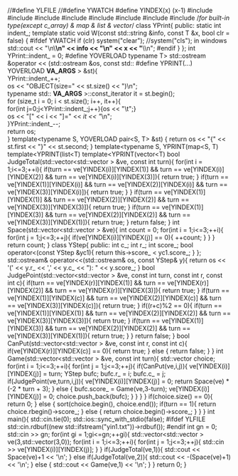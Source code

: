 //#define YLFILE
//#define YWATCH
#define YINDEX(x) (x-1)
#include <iostream>
#include <iomanip>
#include <vector>
#include <fstream>
#include <list>
#include <map>
#include <string>
#include <algorithm>
/*for built-in type(except c_array) & map & list & vector*/
class YPrint{
public:
    static int indent_;
    template<typename T> static void W(const std::string &info, const T &x, bool clr = false) {
        #ifdef YWATCH
        if (clr) system("clear"); //system("cls"); in windows
        std::cout << "\n\\**********************\n" << info << "\n" << x << "**********************\\\n";
        #endif
    }
};
int YPrint::indent_ = 0;
#define YOVERLOAD typename T> std::ostream &operator << (std::ostream &os, const std::
#define YPRINT(...) YOVERLOAD __VA_ARGS__ > &st){\
    YPrint::indent_++;\
    os << "OBJECT(size=" << st.size() << ")\n";\
    typename std:: __VA_ARGS__ >::const_iterator it = st.begin();\
    for (size_t i = 0; i < st.size(); i++, it++){\
        for(int j=0;j<YPrint::indent_;j++){os << "\t";}\
        os << "[" << i << "]=" << *it << "*\n";\
    }YPrint::indent_--;\
    return os;\
}
template<typename S, YOVERLOAD pair<S, T> &st) { return os << "{" << st.first << "}" << st.second; }
template<typename S, YPRINT(map<S, T)
template<YPRINT(list<T)
template<YPRINT(vector<T)
bool JudgeTotal(std::vector<std::vector<int> > &ve, const int turn){
  for(int i = 1;i<=3;++i){
    if(turn == ve[YINDEX(i)][YINDEX(1)] && turn == ve[YINDEX(i)][YINDEX(2)] && turn == ve[YINDEX(i)][YINDEX(3)]){
      return true;
    }
    if(turn == ve[YINDEX(1)][YINDEX(i)] && turn == ve[YINDEX(2)][YINDEX(i)] && turn == ve[YINDEX(3)][YINDEX(i)]){
      return true;
    }
  }
  if(turn == ve[YINDEX(1)][YINDEX(1)] && turn == ve[YINDEX(2)][YINDEX(2)] && turn == ve[YINDEX(3)][YINDEX(3)]){
    return true;
  }
  if(turn == ve[YINDEX(1)][YINDEX(3)] && turn == ve[YINDEX(2)][YINDEX(2)] && turn == ve[YINDEX(3)][YINDEX(1)]){
    return true;
  }
  return false;
}
int Space(std::vector<std::vector<int> > &ve){
  int count = 0;
  for(int i = 1;i<=3;++i){
    for(int j = 1;j<=3;++j){
      if(ve[YINDEX(i)][YINDEX(j)] == 0){
        ++count;
      }
    }
  }
  return count;
}
class YStep{
 public:
  int c_;
  int r_;
  int score_; 
  bool operator<(const YStep &yc1){
    return this->score_ < yc1.score_;
  }
};
std::ostream& operator<<(std::ostream& os, const YStep& y){
  return os << '(' << y.r_ << ',' << y.c_ << "): " << y.score_;
}
bool JudgePoint(std::vector<std::vector<int> > &ve, const int turn, const int r, const int c){
  if(turn == ve[YINDEX(r)][YINDEX(1)] && turn == ve[YINDEX(r)][YINDEX(2)] && turn == ve[YINDEX(r)][YINDEX(3)]){
    return true;
  }
  if(turn == ve[YINDEX(1)][YINDEX(c)] && turn == ve[YINDEX(2)][YINDEX(c)] && turn == ve[YINDEX(3)][YINDEX(c)]){
    return true;
  }
  if((r+c)%2 == 0){
    if(turn == ve[YINDEX(1)][YINDEX(1)] && turn == ve[YINDEX(2)][YINDEX(2)] && turn == ve[YINDEX(3)][YINDEX(3)]){
      return true;
    }
    if(turn == ve[YINDEX(1)][YINDEX(3)] && turn == ve[YINDEX(2)][YINDEX(2)] && turn == ve[YINDEX(3)][YINDEX(1)]){
      return true;
    }
  }
  return false;
}
bool CanPut(std::vector<std::vector<int> > &ve, const int r, const int c){
  if(ve[YINDEX(r)][YINDEX(c)] == 0){
    return true;
  } else {
    return false;
  }
}
int Game(std::vector<std::vector<int> > &ve, const int turn){
  std::vector<YStep> choice;
  for(int i = 1;i<=3;++i){
    for(int j = 1;j<=3;++j){
      if(CanPut(ve,i,j)){
        ve[YINDEX(i)][YINDEX(j)] = turn;
        YStep bufc;
        bufc.r_ = i;
        bufc.c_ = j;
        if(JudgePoint(ve,turn,i,j)){
          ve[YINDEX(i)][YINDEX(j)] = 0;
          return Space(ve) * (-2 * turn + 3);
        } else {
          bufc.score_ = Game(ve,3-turn);
          ve[YINDEX(i)][YINDEX(j)] = 0;
          choice.push_back(bufc);
        }
      }
    }
  }
  if(choice.size() == 0){
    return 0;
  } else {
    sort(choice.begin(), choice.end());
    if(turn == 1){
      return choice.rbegin()->score_;
    } else {
      return choice.begin()->score_;
    }
  }
}
int main(){
  std::cin.tie(0);
  std::ios::sync_with_stdio(false);
#ifdef YLFILE
  std::cin.rdbuf((new std::ifstream("yin1.txt"))->rdbuf());
#endif
  int gn = 0;
  std::cin >> gn;
  for(int gi = 1;gi<=gn;++gi){
    std::vector<std::vector<int> > ve(3,std::vector<int>(3,0));
    for(int i = 1;i<=3;++i){
      for(int j = 1;j<=3;++j){
        std::cin >> ve[YINDEX(i)][YINDEX(j)];
      }
    }
    if(JudgeTotal(ve,1)){
      std::cout << Space(ve)+1 << '\n';
    } else if(JudgeTotal(ve,2)){
      std::cout << -(Space(ve)+1) << '\n';
    } else {
      std::cout << Game(ve,1) << '\n';
    }
  }
  return 0;
}


